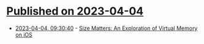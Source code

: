 # [Published on 2023-04-04](index.md)

* [2023-04-04, 09:30:40](https://lobste.rs/s/f3ubpp/size_matters_exploration_virtual_memory) - [Size Matters: An Exploration of Virtual Memory on iOS](https://alwaysprocessing.blog/2022/02/20/size-matters)
